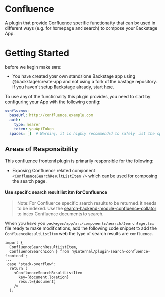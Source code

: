 # Confluence

A plugin that provide Confluence specific functionality that can be used in different ways (e.g. for homepage and search) to compose your Backstage App.

# Getting Started

before we begin make sure:

* You have created your own standalone Backstage app using @backstage/create-app and not using a fork of the bastage repository. if you haven't setup Backstage already, start [here](https://backstage.io/docs/getting-started/).

To use any of the functionality this plugin provides, you need to start by configuring your App with the following config:

```yaml
confluence:
  baseUrl: http://confluence.example.com
  auth:
    type: bearer
    token: youApiToken
  spaces: []  # Warning, it is highly recommended to safely list the spaces that you want to index, either all documents will be indexed.
```

## Areas of Responsibility

This confluence frontend plugin is primarily responsible for the following:

- Exposing Confluence related component `<ConfluenceSearchResultListItem />` which can be used for composing the search page.

#### Use specific search result list itm for Confluence

> Note: For Confluence specific search results to be returned, it needs to be indexed. Use the [search-backend-module-confluence-collator](../search-backend-module-confluence-collator/README.md) to index Confluence documents to search.

When you have you `packages/app/src/components/search/SearchPage.tsx` file ready to make modifications, add the following code snippet to add the `ConfluenceResultListItem` web the type of search results are `confluence`.

```tsx
import { 
  ConfluenceSearchResultListItem,
  ConfluenceSearchIcon } from '@internal/plugin-search-confluence-frontend';
...
 case 'stack-overflow':
  return (
    <ConfluenceSearchResultListItem
      key={document.location}
      result={document}
    />
  );
```
